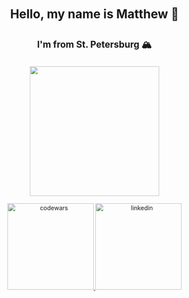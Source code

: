 
<div id="header" align="center">
  <h1>Hello, my name is Matthew &#128075;<h1>
  <h2>I'm from St. Petersburg &#127956;<h2>
  <img src="https://media.giphy.com/media/heIX5HfWgEYlW/giphy.gif?cid=ecf05e47pdk42shqrpi2t033rj1ms104rw8ekxicftj9cyqx&rid=giphy.gif&ct=g" width="300"/>
</div>
<div id="badges" align="center">
  <a href="https://www.codewars.com/users/lorrik2">
    <img src="https://img.shields.io/badge/Codewars-B1361E?logo=Codewars&logoColor=white" alt="codewars"
   width="200">
    <a href="https://www.linkedin.com/in/matvei-korolev/">
    <img src="https://img.shields.io/badge/LinkedIn-blue?logo=linkedin&logoColor=white"  alt="linkedin" width="200"
  >

